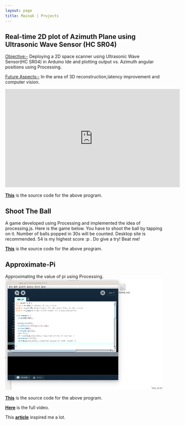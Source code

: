 ```yaml
---
layout: page
title: Mainak | Projects
---
```

## Real-time 2D plot of Azimuth Plane using Ultrasonic Wave Sensor (HC SR04)

<p><u>Objective:-</u> Deploying a 2D space scanner using Ultrasonic Wave Sensor(HC SR04) in Arduino Ide and plotting output vs. Azimuth angular positions using Processing.</p>
<p><u>Future Aspects:-</u> In the area of 3D reconstruction,latency improvement and computer vision.</p>
<iframe width="560" height="315" src="https://www.youtube.com/embed/nc9N5fQh0Is" frameborder="0" allow="autoplay; encrypted-media" allowfullscreen></iframe>
<p>
			   	 <strong><span style="color:black"><a href="https://github.com/mpalrocks/Real-time-2D-plot-of-Azimuth-Plane-using-Ultrasonic-Wave-Sensor">This</a></span></strong> is the source code for the above program.
			</p>
<p></p>



## Shoot The Ball

A game developed using Processing and implemented the idea of processing.js. Here is the game below. You have to shoot the ball by tapping on it. Number of balls popped in 30s will be counted. Desktop site is recommended. 54 is my highest score :p . Do give a try! Beat me!

<meta charset="utf-8" />
		
<script src="./processing.js"></script>


<canvas id="PopGame" data-processing-sources="PopGame.pde" 
		width="500" height="500">
	
</canvas> 			

<p>
			   	 <strong><span style="color:black"><a href="https://github.com/mpalrocks/Shoot-The-Ball">This</a></span></strong> is the source code for the above program.
			</p>



## Approximate-Pi

Approximating the value of pi using Processing.
![Gif](/final_gif.gif)

<p>
			   	 <strong><span style="color:black"><a href="https://github.com/mpalrocks/Approximate-Pi">This</a></span></strong> is the source code for the above program.
			</p>
<p>
			   	 <strong><span style="color:black"><a href="https://www.youtube.com/watch?v=9_CuOAfGl7I">Here</a></span></strong> is the full video.
			</p>            
<p>
			   	This <strong><span style="color:black"><a href="http://www.physics.ohio-state.edu/%7Eorban/math_coding/pi_graphical/index.html">article</a></span></strong> inspired me a lot.
			</p>            


